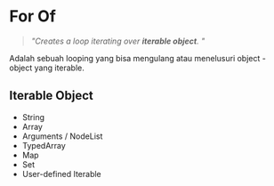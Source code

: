 # For Of
> _"Creates a loop iterating over **iterable object**. "_

Adalah sebuah looping yang bisa mengulang atau menelusuri object - object yang iterable.

## Iterable Object
* String
* Array
* Arguments / NodeList
* TypedArray
* Map
* Set
* User-defined Iterable